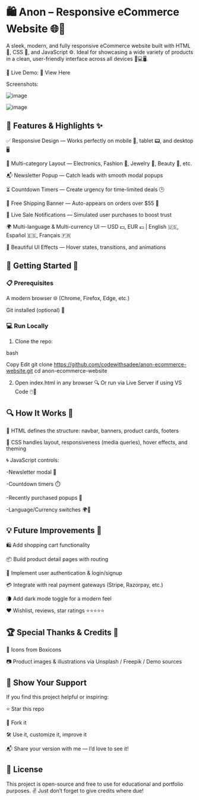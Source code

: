 <h1>🛍️ Anon – Responsive eCommerce Website 🌐💼</h1>

A sleek, modern, and fully responsive eCommerce website built with HTML 🧱, CSS 🎨, and JavaScript ⚙️. Ideal for showcasing a wide variety of products in a clean, user-friendly interface across all devices 📱💻🖥️.

🔗 Live Demo: 👀 View Here


Screenshots: 

![image](https://github.com/user-attachments/assets/7ff5ee5f-8206-4d78-b856-8394fba99d5d)

![image](https://github.com/user-attachments/assets/c2f32592-2ffc-409f-9da7-372be556b5f8)


<h2>🚀 Features & Highlights ✨</h2>

✅ Responsive Design — Works perfectly on mobile 📱, tablet 📟, and desktop 🖥️

🛒 Multi-category Layout — Electronics, Fashion 👗, Jewelry 💍, Beauty 💄, etc.

📬 Newsletter Popup — Catch leads with smooth modal popups

⏳ Countdown Timers — Create urgency for time-limited deals 🕒

💸 Free Shipping Banner — Auto-appears on orders over $55 🚚

💬 Live Sale Notifications — Simulated user purchases to boost trust

🌍 Multi-language & Multi-currency UI — USD 💵, EUR 💶 | English 🇺🇸, Español 🇪🇸, Français 🇫🇷

🌈 Beautiful UI Effects — Hover states, transitions, and animations

<h2>🧪 Getting Started 🏁</h2>

<h3>📋 Prerequisites</h3>

A modern browser 🌐 (Chrome, Firefox, Edge, etc.)

Git installed (optional) 🧰

<h3>💻 Run Locally</h3>

1. Clone the repo:

bash

Copy
Edit
git clone https://github.com/codewithsadee/anon-ecommerce-website.git
cd anon-ecommerce-website

2. Open index.html in any browser 🔍
Or run via Live Server if using VS Code 🖱️🧠


<h2>🔍 How It Works 🧠</h2>

🎯 HTML defines the structure: navbar, banners, product cards, footers

🧩 CSS handles layout, responsiveness (media queries), hover effects, and theming

🌀 JavaScript controls:

-Newsletter modal 💌

-Countdown timers ⏱️

-Recently purchased popups 🔔

-Language/Currency switches 🌍💱


<h2>💡 Future Improvements 🔧</h2>

🛍️ Add shopping cart functionality

📦 Build product detail pages with routing

🔐 Implement user authentication & login/signup

💳 Integrate with real payment gateways (Stripe, Razorpay, etc.)

🌘 Add dark mode toggle for a modern feel

❤️ Wishlist, reviews, star ratings ⭐⭐⭐⭐⭐


<h2>🏆 Special Thanks & Credits 🙌</h2>
🎨 Icons from Boxicons

📷 Product images & illustrations via Unsplash / Freepik / Demo sources


<h2>🌟 Show Your Support</h2>
If you find this project helpful or inspiring:

⭐ Star this repo

🍴 Fork it

🛠️ Use it, customize it, improve it

📬 Share your version with me — I’d love to see it!

<h2>📄 License</h2>

This project is open-source and free to use for educational and portfolio purposes.
✌️ Just don’t forget to give credits where due!
